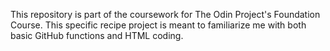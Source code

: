 This repository is part of the coursework for The Odin Project's Foundation Course. This specific recipe project is meant to familiarize me with both basic GitHub functions and HTML coding.
